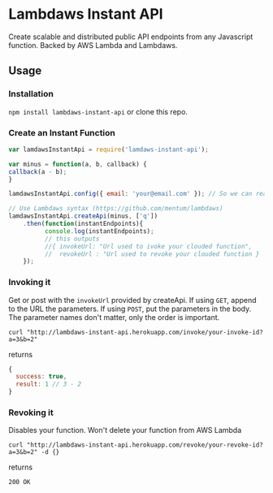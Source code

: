# Lambdaws Instant API

Create scalable and distributed public API endpoints from any Javascript function. Backed by AWS Lambda and Lambdaws.

## Usage
### Installation

```npm install lambdaws-instant-api``` or clone this repo.

### Create an Instant Function
```js
var lamdawsInstantApi = require('lamdaws-instant-api');

var minus = function(a, b, callback) {
callback(a - b);
}

lamdawsInstantApi.config({ email: 'your@email.com' }); // So we can reach you when we are in beta

// Use Lambdaws syntax (https://github.com/mentum/lambdaws)
lamdawsInstantApi.createApi(minus, ['q'])
	.then(function(instantEndpoints){
		  console.log(instantEndpoints);
		  // this outputs
		  //{ invokeUrl: "Url used to ivoke your clouded function", 
		  //  revokeUrl : "Url used to revoke your clouded function }
	});
```

### Invoking it

Get or post with the ```invokeUrl``` provided by createApi. 
If using ```GET```, append to the URL the parameters.
If using ```POST```, put the parameters in the body.
The parameter names don't matter, only the order is important.

```
curl "http://lambdaws-instant-api.herokuapp.com/invoke/your-invoke-id?a=3&b=2"
```

returns
```js
{
  success: true,
  result: 1 // 3 - 2
}
```
### Revoking it

Disables your function. Won't delete your function from AWS Lambda

``` 
curl "http://lambdaws-instant-api.herokuapp.com/revoke/your-revoke-id?a=3&b=2" -d {}
```

returns 
```
200 OK
```





